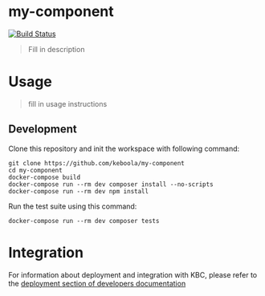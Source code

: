 # my-component

[![Build Status](https://travis-ci.com/keboola/my-component.svg?branch=master)](https://travis-ci.com/keboola/my-component)

> Fill in description

# Usage

> fill in usage instructions

## Development
 
Clone this repository and init the workspace with following command:

```
git clone https://github.com/keboola/my-component
cd my-component
docker-compose build
docker-compose run --rm dev composer install --no-scripts
docker-compose run --rm dev npm install
```

Run the test suite using this command:

```
docker-compose run --rm dev composer tests
```
 
# Integration

For information about deployment and integration with KBC, please refer to the [deployment section of developers documentation](https://developers.keboola.com/extend/component/deployment/) 
